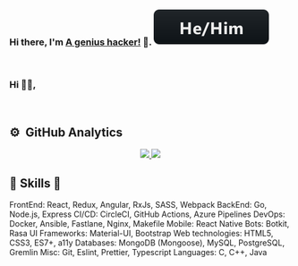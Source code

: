 ### Hi there, I'm [A genius hacker!](https://hemant.codes) 👋.  <img src="https://raw.githubusercontent.com/8bithemant/8bithemant/master/svg/pronouns/hehim.svg" >

<br />

### Hi 🙋‍♂️,


<br />

## ⚙️ &nbsp;GitHub Analytics

<p align="center">
<a href="https://github.com/AVS1508">
  <img height="180em" src="https://github-readme-stats-eight-theta.vercel.app/api?username=ageniushacker&show_icons=true&theme=vue-dark&include_all_commits=true&count_private=true" />
  <img height="180em" src="https://github-readme-stats-eight-theta.vercel.app/api/top-langs/?username=ageniushacker&layout=compact&exclude_lang=java+r&theme=vue-dark" />
</a>
</p>


## 🎉 Skills 🎉
FrontEnd: React, Redux, Angular, RxJs, SASS, Webpack
BackEnd: Go, Node.js, Express
CI/CD: CircleCI, GitHub Actions, Azure Pipelines
DevOps: Docker, Ansible, Fastlane, Nginx, Makefile
Mobile: React Native
Bots: Botkit, Rasa
UI Frameworks: Material-UI, Bootstrap
Web technologies: HTML5, CSS3, ES7+, a11y
Databases: MongoDB (Mongoose), MySQL, PostgreSQL, Gremlin
Misc: Git, Eslint, Prettier, Typescript
Languages: C, C++, Java

